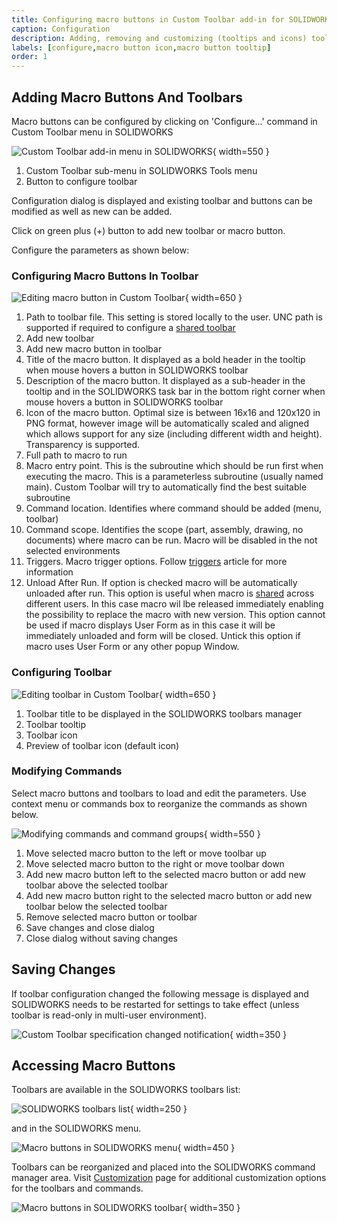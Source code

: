 ```yaml
---
title: Configuring macro buttons in Custom Toolbar add-in for SOLIDWORKS
caption: Configuration
description: Adding, removing and customizing (tooltips and icons) toolbars and macro buttons in Custom Toolbar add-in for SOLIDWORKS
labels: [configure,macro button icon,macro button tooltip]
order: 1
---
```

## Adding Macro Buttons And Toolbars

Macro buttons can be configured by clicking on 'Configure...' command in Custom Toolbar menu in SOLIDWORKS

![Custom Toolbar add-in menu in SOLIDWORKS](custom-toolbar-menu.png){ width=550 }

1. Custom Toolbar sub-menu in SOLIDWORKS Tools menu
1. Button to configure toolbar

Configuration dialog is displayed and existing toolbar and buttons can be modified as well as new can be added.

Click on green plus (+) button to add new toolbar or macro button.

Configure the parameters as shown below:

### Configuring Macro Buttons In Toolbar

![Editing macro button in Custom Toolbar](edit-macro.png){ width=650 }

1. Path to toolbar file. This setting is stored locally to the user. UNC path is supported if required to configure a [shared toolbar](../multi-user/)
1. Add new toolbar
1. Add new macro button in toolbar
1. Title of the macro button. It displayed as a bold header in the tooltip when mouse hovers a button in SOLIDWORKS toolbar
1. Description of the macro button. It displayed as a sub-header in the tooltip and in the SOLIDWORKS task bar in the bottom right corner when mouse hovers a button in SOLIDWORKS toolbar
1. Icon of the macro button. Optimal size is between 16x16 and 120x120 in PNG format, however image will be automatically scaled and aligned which allows support for any size (including different width and height). Transparency is supported.
1. Full path to macro to run
1. Macro entry point. This is the subroutine which should be run first when executing the macro. This is a parameterless subroutine (usually named main). Custom Toolbar will try to automatically find the best suitable subroutine
1. Command location. Identifies where command should be added (menu, toolbar)
1. Command scope. Identifies the scope (part, assembly, drawing, no documents) where macro can be run. Macro will be disabled in the not selected environments
1. Triggers. Macro trigger options. Follow [triggers](triggers) article for more information
1. Unload After Run. If option is checked macro will be automatically unloaded after run. This option is useful when macro is [shared](../multi-user/) across different users. In this case macro wil lbe released immediately enabling the possibility to replace the macro with new version. This option cannot be used if macro displays User Form as in this case it will be immediately unloaded and form will be closed. Untick this option if macro uses User Form or any other popup Window.

### Configuring Toolbar

![Editing toolbar in Custom Toolbar](edit-toolbar.png){ width=650 }

1. Toolbar title to be displayed in the SOLIDWORKS toolbars manager
1. Toolbar tooltip
1. Toolbar icon
1. Preview of toolbar icon (default icon)

### Modifying Commands

Select macro buttons and toolbars to load and edit the parameters. Use context menu or commands box to reorganize the commands as shown below.

![Modifying commands and command groups](modifying-commands.png){ width=550 }

1. Move selected macro button to the left or move toolbar up
1. Move selected macro button to the right or move toolbar down
1. Add new macro button left to the selected macro button or add new toolbar above the selected toolbar
1. Add new macro button right to the selected macro button or add new toolbar below the selected toolbar
1. Remove selected macro button or toolbar
1. Save changes and close dialog
1. Close dialog without saving changes

## Saving Changes

If toolbar configuration changed the following message is displayed and SOLIDWORKS needs to be restarted for settings to take effect (unless toolbar is read-only in multi-user environment).

![Custom Toolbar specification changed notification](toolbar-spec-changed.png){ width=350 }

## Accessing Macro Buttons

Toolbars are available in the SOLIDWORKS toolbars list:

![SOLIDWORKS toolbars list](solidworks-toolbars.png){ width=250 }

and in the SOLIDWORKS menu.

![Macro buttons in SOLIDWORKS menu](custom-toolbar-commands-menu.png){ width=450 }

Toolbars can be reorganized and placed into the SOLIDWORKS command manager area. Visit [Customization](../customization/) page for additional customization options for the toolbars and commands.

![Macro buttons in SOLIDWORKS toolbar](custom-toolbar-commands.png){ width=350 }